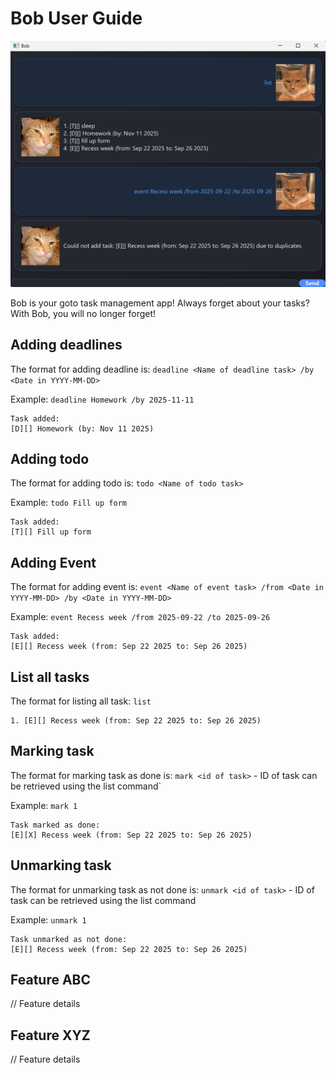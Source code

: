# Bob User Guide

![Ui.png](Ui.png)

Bob is your goto task management app! Always forget about your tasks? With Bob, you will no longer forget!

## Adding deadlines
The format for adding deadline is:
`deadline <Name of deadline task> /by <Date in YYYY-MM-DD>`

Example: `deadline Homework /by 2025-11-11`

```
Task added:
[D][] Homework (by: Nov 11 2025)
```

## Adding todo
The format for adding todo is:
`todo <Name of todo task>`

Example: `todo Fill up form`

```
Task added:
[T][] Fill up form
```

## Adding Event
The format for adding event is:
`event <Name of event task> /from <Date in YYYY-MM-DD> /by <Date in YYYY-MM-DD>`

Example: `event Recess week /from 2025-09-22 /to 2025-09-26` 

```
Task added:
[E][] Recess week (from: Sep 22 2025 to: Sep 26 2025)
```

## List all tasks
The format for listing all task:
`list`

```
1. [E][] Recess week (from: Sep 22 2025 to: Sep 26 2025)
```

## Marking task
The format for marking task as done is:
`mark <id of task>` - ID of task can be retrieved using the list command`

Example: `mark 1`

```
Task marked as done:
[E][X] Recess week (from: Sep 22 2025 to: Sep 26 2025)
```

## Unmarking task
The format for unmarking task as not done is:
`unmark <id of task>` - ID of task can be retrieved using the list command

Example: `unmark 1`

```
Task unmarked as not done:
[E][] Recess week (from: Sep 22 2025 to: Sep 26 2025)
```



## Feature ABC

// Feature details

## Feature XYZ

// Feature details
